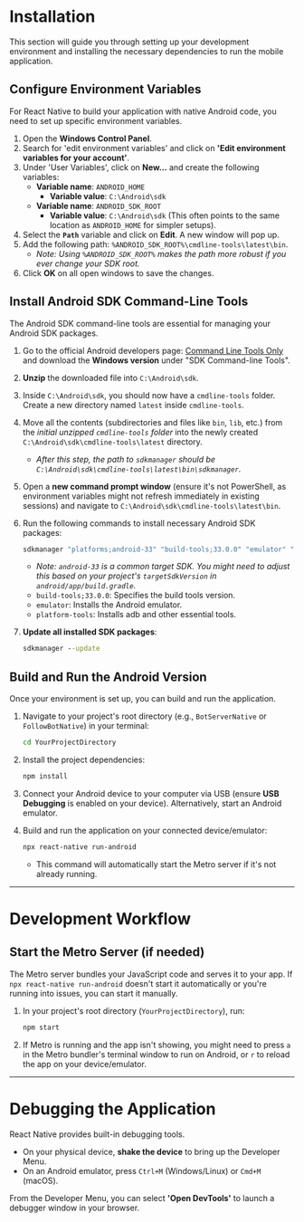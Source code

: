 # Installation

This section will guide you through setting up your development environment and installing the necessary dependencies to run the mobile application.

## Configure Environment Variables

For React Native to build your application with native Android code, you need to set up specific environment variables.

1.  Open the **Windows Control Panel**.
2.  Search for 'edit environment variables' and click on **'Edit environment variables for your account'**.
3.  Under 'User Variables', click on **New...** and create the following variables:
      * **Variable name**: `ANDROID_HOME`
          * **Variable value**: `C:\Android\sdk`
      * **Variable name**: `ANDROID_SDK_ROOT`
          * **Variable value**: `C:\Android\sdk` (This often points to the same location as `ANDROID_HOME` for simpler setups).
4.  Select the **`Path`** variable and click on **Edit**. A new window will pop up.
5.  Add the following path: `%ANDROID_SDK_ROOT%\cmdline-tools\latest\bin`.
      * *Note: Using `%ANDROID_SDK_ROOT%` makes the path more robust if you ever change your SDK root.*
6.  Click **OK** on all open windows to save the changes.

## Install Android SDK Command-Line Tools

The Android SDK command-line tools are essential for managing your Android SDK packages.

1.  Go to the official Android developers page: [Command Line Tools Only](https://www.google.com/search?q=https://developer.android.com/tools/releases/platform-tools%23downloads) and download the **Windows version** under "SDK Command-line Tools".

2.  **Unzip** the downloaded file into `C:\Android\sdk`.

3.  Inside `C:\Android\sdk`, you should now have a `cmdline-tools` folder. Create a new directory named `latest` inside `cmdline-tools`.

4.  Move all the contents (subdirectories and files like `bin`, `lib`, etc.) from the *initial unzipped `cmdline-tools` folder* into the newly created `C:\Android\sdk\cmdline-tools\latest` directory.

      * *After this step, the path to `sdkmanager` should be `C:\Android\sdk\cmdline-tools\latest\bin\sdkmanager`.*

5.  Open a **new command prompt window** (ensure it's not PowerShell, as environment variables might not refresh immediately in existing sessions) and navigate to `C:\Android\sdk\cmdline-tools\latest\bin`.

6.  Run the following commands to install necessary Android SDK packages:

    ```cmd
    sdkmanager "platforms;android-33" "build-tools;33.0.0" "emulator" "platform-tools"
    ```

      * *Note: `android-33` is a common target SDK. You might need to adjust this based on your project's `targetSdkVersion` in `android/app/build.gradle`.*
      * `build-tools;33.0.0`: Specifies the build tools version.
      * `emulator`: Installs the Android emulator.
      * `platform-tools`: Installs adb and other essential tools.

7.  **Update all installed SDK packages**:

    ```cmd
    sdkmanager --update
    ```

## Build and Run the Android Version

Once your environment is set up, you can build and run the application.

1.  Navigate to your project's root directory (e.g., `BotServerNative` or `FollowBotNative`) in your terminal:

    ```bash
    cd YourProjectDirectory
    ```

2.  Install the project dependencies:

    ```bash
    npm install
    ```

3.  Connect your Android device to your computer via USB (ensure **USB Debugging** is enabled on your device). Alternatively, start an Android emulator.

4.  Build and run the application on your connected device/emulator:

    ```bash
    npx react-native run-android
    ```

      * This command will automatically start the Metro server if it's not already running.

-----

# Development Workflow

## Start the Metro Server (if needed)

The Metro server bundles your JavaScript code and serves it to your app. If `npx react-native run-android` doesn't start it automatically or you're running into issues, you can start it manually.

1.  In your project's root directory (`YourProjectDirectory`), run:

    ```bash
    npm start
    ```

2.  If Metro is running and the app isn't showing, you might need to press `a` in the Metro bundler's terminal window to run on Android, or `r` to reload the app on your device/emulator.

-----

# Debugging the Application

React Native provides built-in debugging tools.

  * On your physical device, **shake the device** to bring up the Developer Menu.
  * On an Android emulator, press `Ctrl+M` (Windows/Linux) or `Cmd+M` (macOS).

From the Developer Menu, you can select **'Open DevTools'** to launch a debugger window in your browser.


